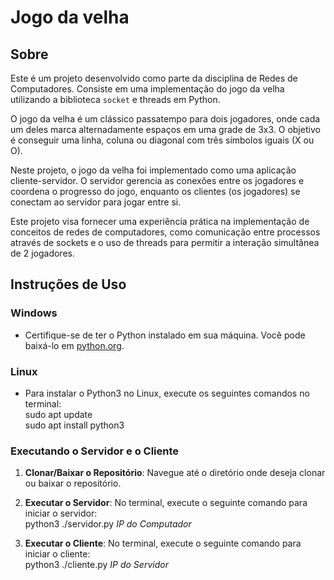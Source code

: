# Jogo da velha

## Sobre

Este é um projeto desenvolvido como parte da disciplina de Redes de Computadores. Consiste em uma implementação do jogo da velha utilizando a biblioteca `socket` e threads em Python.

O jogo da velha é um clássico passatempo para dois jogadores, onde cada um deles marca alternadamente espaços em uma grade de 3x3. O objetivo é conseguir uma linha, coluna ou diagonal com três símbolos iguais (X ou O).

Neste projeto, o jogo da velha foi implementado como uma aplicação cliente-servidor. O servidor gerencia as conexões entre os jogadores e coordena o progresso do jogo, enquanto os clientes (os jogadores) se conectam ao servidor para jogar entre si.

Este projeto visa fornecer uma experiência prática na implementação de conceitos de redes de computadores, como comunicação entre processos através de sockets e o uso de threads para permitir a interação simultânea de 2 jogadores.


## Instruções de Uso

### Windows
- Certifique-se de ter o Python instalado em sua máquina. Você pode baixá-lo em [python.org](https://www.python.org/downloads/).
  
### Linux
- Para instalar o Python3 no Linux, execute os seguintes comandos no terminal:  
sudo apt update  
sudo apt install python3  

### Executando o Servidor e o Cliente

1. **Clonar/Baixar o Repositório**:
 Navegue até o diretório onde deseja clonar ou baixar o repositório.  

2. **Executar o Servidor**:
No terminal, execute o seguinte comando para iniciar o servidor:  
python3 ./servidor.py *IP do Computador*  

3. **Executar o Cliente**:
No terminal, execute o seguinte comando para iniciar o cliente:  
python3 ./cliente.py *IP do Servidor*  


 



